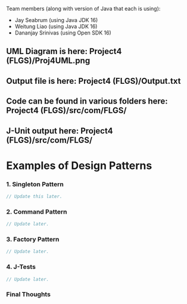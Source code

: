 
Team members (along with version of Java that each is using):

- Jay Seabrum (using Java JDK 16)
- Weitung Liao (using Java JDK 16)
- Dananjay Srinivas (using Open SDK 16)

## UML Diagram is here: Project4 (FLGS)/Proj4UML.png
## Output file is here: Project4 (FLGS)/Output.txt
## Code can be found in various folders here:  Project4 (FLGS)/src/com/FLGS/
## J-Unit output here:  Project4 (FLGS)/src/com/FLGS/

# Examples of Design Patterns 



### 1. Singleton Pattern


```java
// Update this later.

```


### 2. Command Pattern


```java
// Update later.
```


### 3. Factory Pattern

```java
// Update later.
```

### 4. J-Tests

```java
// Update later.
```

### Final Thoughts



